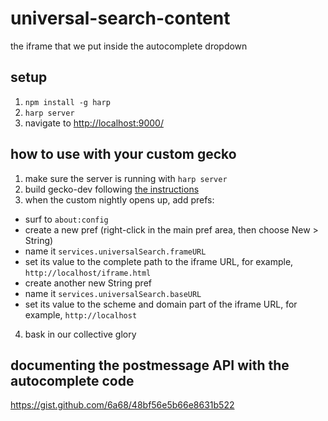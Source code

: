 # universal-search-content

the iframe that we put inside the autocomplete dropdown

## setup

1. `npm install -g harp`
2. `harp server`
3. navigate to <http://localhost:9000/>

## how to use with your custom gecko

1. make sure the server is running with `harp server`
2. build gecko-dev following [the instructions]()
3. when the custom nightly opens up, add prefs:
  - surf to `about:config`
  - create a new pref (right-click in the main pref area, then choose New > String)
  - name it `services.universalSearch.frameURL`
  - set its value to the complete path to the iframe URL, for example, `http://localhost/iframe.html`
  - create another new String pref
  - name it `services.universalSearch.baseURL`
  - set its value to the scheme and domain part of the iframe URL, for example, `http://localhost`
4. bask in our collective glory

## documenting the postmessage API with the autocomplete code

https://gist.github.com/6a68/48bf56e5b66e8631b522
